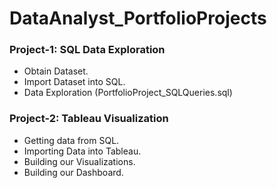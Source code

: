 # DataAnalyst_PortfolioProjects

### Project-1: SQL Data Exploration
- Obtain Dataset.
- Import Dataset into SQL.
- Data Exploration (PortfolioProject_SQLQueries.sql)

### Project-2: Tableau Visualization
- Getting data from SQL.
- Importing Data into Tableau.
- Building our Visualizations.
- Building our Dashboard.
